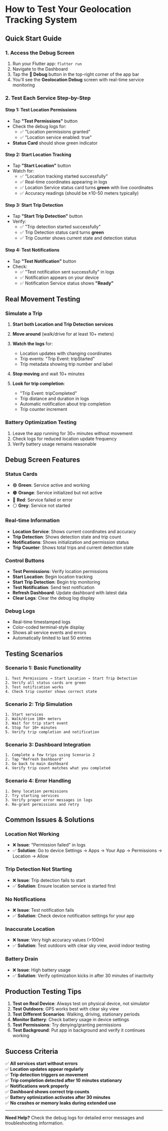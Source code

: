 # How to Test Your Geolocation Tracking System

## Quick Start Guide

### 1. Access the Debug Screen
1. Run your Flutter app: `flutter run`
2. Navigate to the Dashboard
3. Tap the **🐛 Debug** button in the top-right corner of the app bar
4. You'll see the **Geolocation Debug** screen with real-time service monitoring

### 2. Test Each Service Step-by-Step

#### **Step 1: Test Location Permissions**
- Tap **"Test Permissions"** button
- Check the debug logs for:
  - ✅ "Location permissions granted"
  - ✅ "Location service enabled: true"
- **Status Card** should show green indicator

#### **Step 2: Start Location Tracking**
- Tap **"Start Location"** button
- Watch for:
  - ✅ "Location tracking started successfully"
  - ✅ Real-time coordinates appearing in logs
  - ✅ Location Service status card turns **green** with live coordinates
  - ✅ Accuracy readings (should be ±10-50 meters typically)

#### **Step 3: Start Trip Detection**
- Tap **"Start Trip Detection"** button
- Verify:
  - ✅ "Trip detection started successfully"
  - ✅ Trip Detection status card turns **green**
  - ✅ Trip Counter shows current state and detection status

#### **Step 4: Test Notifications**
- Tap **"Test Notification"** button
- Check:
  - ✅ "Test notification sent successfully" in logs
  - ✅ Notification appears on your device
  - ✅ Notification Service status shows **"Ready"**

## Real Movement Testing

### **Simulate a Trip**
1. **Start both Location and Trip Detection services**
2. **Move around** (walk/drive for at least 10+ meters)
3. **Watch the logs** for:
   - Location updates with changing coordinates
   - Trip events: "Trip Event: tripStarted"
   - Trip metadata showing trip number and label

4. **Stop moving** and wait 10+ minutes
5. **Look for trip completion**:
   - "Trip Event: tripCompleted"
   - Trip distance and duration in logs
   - Automatic notification about trip completion
   - Trip counter increment

### **Battery Optimization Testing**
1. Leave the app running for 30+ minutes without movement
2. Check logs for reduced location update frequency
3. Verify battery usage remains reasonable

## Debug Screen Features

### **Status Cards**
- 🟢 **Green**: Service active and working
- 🟠 **Orange**: Service initialized but not active
- 🔴 **Red**: Service failed or error
- ⚪ **Grey**: Service not started

### **Real-time Information**
- **Location Service**: Shows current coordinates and accuracy
- **Trip Detection**: Shows detection state and trip count
- **Notifications**: Shows initialization and permission status
- **Trip Counter**: Shows total trips and current detection state

### **Control Buttons**
- **Test Permissions**: Verify location permissions
- **Start Location**: Begin location tracking
- **Start Trip Detection**: Begin trip monitoring
- **Test Notification**: Send test notification
- **Refresh Dashboard**: Update dashboard with latest data
- **Clear Logs**: Clear the debug log display

### **Debug Logs**
- Real-time timestamped logs
- Color-coded terminal-style display
- Shows all service events and errors
- Automatically limited to last 50 entries

## Testing Scenarios

### **Scenario 1: Basic Functionality**
```
1. Test Permissions → Start Location → Start Trip Detection
2. Verify all status cards are green
3. Test notification works
4. Check trip counter shows correct state
```

### **Scenario 2: Trip Simulation**
```
1. Start services
2. Walk/drive 100+ meters
3. Wait for trip start event
4. Stop for 10+ minutes
5. Verify trip completion and notification
```

### **Scenario 3: Dashboard Integration**
```
1. Complete a few trips using Scenario 2
2. Tap "Refresh Dashboard"
3. Go back to main dashboard
4. Verify trip count matches what you completed
```

### **Scenario 4: Error Handling**
```
1. Deny location permissions
2. Try starting services
3. Verify proper error messages in logs
4. Re-grant permissions and retry
```

## Common Issues & Solutions

### **Location Not Working**
- ❌ **Issue**: "Permission failed" in logs
- ✅ **Solution**: Go to device Settings → Apps → Your App → Permissions → Location → Allow

### **Trip Detection Not Starting**
- ❌ **Issue**: Trip detection fails to start
- ✅ **Solution**: Ensure location service is started first

### **No Notifications**
- ❌ **Issue**: Test notification fails
- ✅ **Solution**: Check device notification settings for your app

### **Inaccurate Location**
- ❌ **Issue**: Very high accuracy values (>100m)
- ✅ **Solution**: Test outdoors with clear sky view, avoid indoor testing

### **Battery Drain**
- ❌ **Issue**: High battery usage
- ✅ **Solution**: Verify optimization kicks in after 30 minutes of inactivity

## Production Testing Tips

1. **Test on Real Device**: Always test on physical device, not simulator
2. **Test Outdoors**: GPS works best with clear sky view
3. **Test Different Scenarios**: Walking, driving, stationary periods
4. **Monitor Battery**: Check battery usage in device settings
5. **Test Permissions**: Try denying/granting permissions
6. **Test Background**: Put app in background and verify it continues working

## Success Criteria

✅ **All services start without errors**  
✅ **Location updates appear regularly**  
✅ **Trip detection triggers on movement**  
✅ **Trip completion detected after 10 minutes stationary**  
✅ **Notifications work properly**  
✅ **Dashboard shows correct trip counts**  
✅ **Battery optimization activates after 30 minutes**  
✅ **No crashes or memory leaks during extended use**  

---

**Need Help?** Check the debug logs for detailed error messages and troubleshooting information.